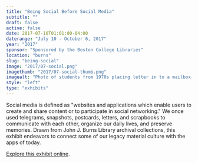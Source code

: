 ```yaml
---
title: "Being Social Before Social Media"
subtitle: ""
draft: false
active: false
date: 2017-07-10T01:01:00-04:00
daterange: "July 10 - October 6, 2017"
year: "2017"
sponsor: "Sponsored by the Boston College Libraries"
location: "burns"
slug: "being-social"
image: "2017/07-social.png"
imagethumb: "2017/07-social-thumb.png"
imagealt: "Photo of students from 1970s placing letter in to a mailbox, next to an image of a cellphone with the same photo on it"
style: "left"
type: "exhibits"
---
```


Social media is defined as "websites and applications which enable users to create and share content or to participate in social networking." We once used telegrams, snapshots, postcards, letters, and scrapbooks to communicate with each other, organize our daily lives, and preserve memories. Drawn from John J. Burns Library archival collections, this exhibit endeavors to connect some of our legacy material culture with the apps of today.

<a href="https://library.bc.edu/burns-exhibits/being-social/" class="explore" target="_blank">Explore this exhibit online</a>.
